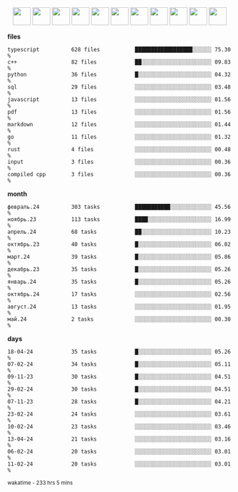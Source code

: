 <div align="center"><img src="https://assets.leetcode.com/static_assets/marketing/2024-200-lg.png" width="40" height="40"> <img src="https://assets.leetcode.com/static_assets/marketing/2024-100-lg.png" width="40" height="40"> <img src="https://assets.leetcode.com/static_assets/marketing/2024-50-lg.png" width="40" height="40"> <img src="https://assets.leetcode.com/static_assets/marketing/lg50.png" width="40" height="40"> <img src="https://leetcode.com/static/images/badges/dcc-2024-9.png" width="40" height="40"> <img src="https://leetcode.com/static/images/badges/dcc-2024-4.png" width="40" height="40"> <img src="https://leetcode.com/static/images/badges/dcc-2024-3.png" width="40" height="40"> <img src="https://leetcode.com/static/images/badges/dcc-2024-2.png" width="40" height="40"> <img src="https://leetcode.com/static/images/badges/dcc-2024-1.png" width="40" height="40"> <img src="https://leetcode.com/static/images/badges/dcc-2023-12.png" width="40" height="40"> <img src="https://leetcode.com/static/images/badges/dcc-2023-11.png" width="40" height="40"> </div>

**files**
```text
typescript          628 files           ██████████████████░░░░░░ 75.30 %             
c++                 82 files            ██░░░░░░░░░░░░░░░░░░░░░░ 09.83 %             
python              36 files            █░░░░░░░░░░░░░░░░░░░░░░░ 04.32 %             
sql                 29 files            ░░░░░░░░░░░░░░░░░░░░░░░░ 03.48 %             
javascript          13 files            ░░░░░░░░░░░░░░░░░░░░░░░░ 01.56 %             
pdf                 13 files            ░░░░░░░░░░░░░░░░░░░░░░░░ 01.56 %             
markdown            12 files            ░░░░░░░░░░░░░░░░░░░░░░░░ 01.44 %             
go                  11 files            ░░░░░░░░░░░░░░░░░░░░░░░░ 01.32 %             
rust                4 files             ░░░░░░░░░░░░░░░░░░░░░░░░ 00.48 %             
input               3 files             ░░░░░░░░░░░░░░░░░░░░░░░░ 00.36 %             
compiled cpp        3 files             ░░░░░░░░░░░░░░░░░░░░░░░░ 00.36 %             
```

**month**
```text
февраль.24          303 tasks           ███████████░░░░░░░░░░░░░ 45.56 %             
ноябрь.23           113 tasks           ████░░░░░░░░░░░░░░░░░░░░ 16.99 %             
апрель.24           68 tasks            ██░░░░░░░░░░░░░░░░░░░░░░ 10.23 %             
октябрь.23          40 tasks            █░░░░░░░░░░░░░░░░░░░░░░░ 06.02 %             
март.24             39 tasks            █░░░░░░░░░░░░░░░░░░░░░░░ 05.86 %             
декабрь.23          35 tasks            █░░░░░░░░░░░░░░░░░░░░░░░ 05.26 %             
январь.24           35 tasks            █░░░░░░░░░░░░░░░░░░░░░░░ 05.26 %             
октябрь.24          17 tasks            ░░░░░░░░░░░░░░░░░░░░░░░░ 02.56 %             
август.24           13 tasks            ░░░░░░░░░░░░░░░░░░░░░░░░ 01.95 %             
май.24              2 tasks             ░░░░░░░░░░░░░░░░░░░░░░░░ 00.30 %             
```

**days**
```text
18-04-24            35 tasks            █░░░░░░░░░░░░░░░░░░░░░░░ 05.26 %             
07-02-24            34 tasks            █░░░░░░░░░░░░░░░░░░░░░░░ 05.11 %             
09-11-23            30 tasks            █░░░░░░░░░░░░░░░░░░░░░░░ 04.51 %             
29-02-24            30 tasks            █░░░░░░░░░░░░░░░░░░░░░░░ 04.51 %             
07-11-23            28 tasks            █░░░░░░░░░░░░░░░░░░░░░░░ 04.21 %             
23-02-24            24 tasks            ░░░░░░░░░░░░░░░░░░░░░░░░ 03.61 %             
10-02-24            23 tasks            ░░░░░░░░░░░░░░░░░░░░░░░░ 03.46 %             
13-04-24            21 tasks            ░░░░░░░░░░░░░░░░░░░░░░░░ 03.16 %             
06-02-24            20 tasks            ░░░░░░░░░░░░░░░░░░░░░░░░ 03.01 %             
11-02-24            20 tasks            ░░░░░░░░░░░░░░░░░░░░░░░░ 03.01 %             
```

<sub>wakatime - 233 hrs 5 mins</sub>
